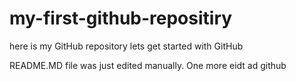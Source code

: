 # my-first-github-repositiry
here is my GitHub repository lets get started with GitHub

README.MD file was just edited manually. One more eidt ad github
